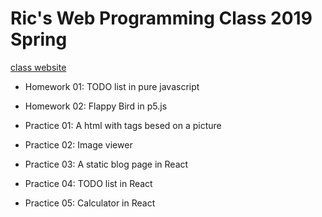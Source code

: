 # Ric's Web Programming Class 2019 Spring

[class website](https://ric2k1.github.io/)

- Homework 01: TODO list in pure javascript

- Homework 02: Flappy Bird in p5.js

- Practice 01: A html with tags besed on a picture

- Practice 02: Image viewer

- Practice 03: A static blog page in React

- Practice 04: TODO list in React

- Practice 05: Calculator in React
